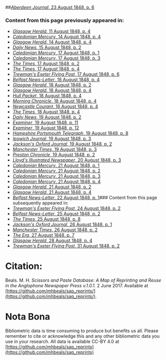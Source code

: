 ##[*Aberdeen Journal*, 23 August 1848, p. 6](https://mhbeals.github.io/sap_html/Aberdeen-Journal/Aberdeen-Journal-23-August-1848-p-6)

### Content from this page previously appeared in:
+ [*Glasgow Herald*, 11 August 1848, p. 4](https://mhbeals.github.io/sap_html/Glasgow-Herald/Glasgow-Herald-11-August-1848-p-4)
+ [*Caledonian Mercury*, 14 August 1848, p. 4](https://mhbeals.github.io/sap_html/Caledonian-Mercury/Caledonian-Mercury-14-August-1848-p-4)
+ [*Glasgow Herald*, 14 August 1848, p. 4](https://mhbeals.github.io/sap_html/Glasgow-Herald/Glasgow-Herald-14-August-1848-p-4)
+ [*Daily News*, 15 August 1848, p. 2](https://mhbeals.github.io/sap_html/Daily-News/Daily-News-15-August-1848-p-2)
+ [*Caledonian Mercury*, 17 August 1848, p. 1](https://mhbeals.github.io/sap_html/Caledonian-Mercury/Caledonian-Mercury-17-August-1848-p-1)
+ [*Caledonian Mercury*, 17 August 1848, p. 3](https://mhbeals.github.io/sap_html/Caledonian-Mercury/Caledonian-Mercury-17-August-1848-p-3)
+ [*The Times*, 17 August 1848, p. 2](https://mhbeals.github.io/sap_html/The-Times/The-Times-17-August-1848-p-2)
+ [*The Times*, 17 August 1848, p. 4](https://mhbeals.github.io/sap_html/The-Times/The-Times-17-August-1848-p-4)
+ [*Trewman's Exeter Flying Post*, 17 August 1848, p. 6](https://mhbeals.github.io/sap_html/Trewman's-Exeter-Flying-Post/Trewman's-Exeter-Flying-Post-17-August-1848-p-6)
+ [*Belfast News-Letter*, 18 August 1848, p. 4](https://mhbeals.github.io/sap_html/Belfast-News-Letter/Belfast-News-Letter-18-August-1848-p-4)
+ [*Glasgow Herald*, 18 August 1848, p. 2](https://mhbeals.github.io/sap_html/Glasgow-Herald/Glasgow-Herald-18-August-1848-p-2)
+ [*Glasgow Herald*, 18 August 1848, p. 4](https://mhbeals.github.io/sap_html/Glasgow-Herald/Glasgow-Herald-18-August-1848-p-4)
+ [*Hull Packet*, 18 August 1848, p. 4](https://mhbeals.github.io/sap_html/Hull-Packet/Hull-Packet-18-August-1848-p-4)
+ [*Morning Chronicle*, 18 August 1848, p. 4](https://mhbeals.github.io/sap_html/Morning-Chronicle/Morning-Chronicle-18-August-1848-p-4)
+ [*Newcastle Courant*, 18 August 1848, p. 4](https://mhbeals.github.io/sap_html/Newcastle-Courant/Newcastle-Courant-18-August-1848-p-4)
+ [*The Times*, 18 August 1848, p. 4](https://mhbeals.github.io/sap_html/The-Times/The-Times-18-August-1848-p-4)
+ [*Daily News*, 19 August 1848, p. 2](https://mhbeals.github.io/sap_html/Daily-News/Daily-News-19-August-1848-p-2)
+ [*Examiner*, 19 August 1848, p. 11](https://mhbeals.github.io/sap_html/Examiner/Examiner-19-August-1848-p-11)
+ [*Examiner*, 19 August 1848, p. 12](https://mhbeals.github.io/sap_html/Examiner/Examiner-19-August-1848-p-12)
+ [*Hampshire Portsmouth Telegraph*, 19 August 1848, p. 8](https://mhbeals.github.io/sap_html/Hampshire-Portsmouth-Telegraph/Hampshire-Portsmouth-Telegraph-19-August-1848-p-8)
+ [*Ipswich Journal*, 19 August 1848, p. 3](https://mhbeals.github.io/sap_html/Ipswich-Journal/Ipswich-Journal-19-August-1848-p-3)
+ [*Jackson's Oxford Journal*, 19 August 1848, p. 2](https://mhbeals.github.io/sap_html/Jackson's-Oxford-Journal/Jackson's-Oxford-Journal-19-August-1848-p-2)
+ [*Manchester Times*, 19 August 1848, p. 3](https://mhbeals.github.io/sap_html/Manchester-Times/Manchester-Times-19-August-1848-p-3)
+ [*Preston Chronicle*, 19 August 1848, p. 2](https://mhbeals.github.io/sap_html/Preston-Chronicle/Preston-Chronicle-19-August-1848-p-2)
+ [*Lloyd's Illustrated Newspaper*, 20 August 1848, p. 3](https://mhbeals.github.io/sap_html/Lloyd's-Illustrated-Newspaper/Lloyd's-Illustrated-Newspaper-20-August-1848-p-3)
+ [*Caledonian Mercury*, 21 August 1848, p. 1](https://mhbeals.github.io/sap_html/Caledonian-Mercury/Caledonian-Mercury-21-August-1848-p-1)
+ [*Caledonian Mercury*, 21 August 1848, p. 2](https://mhbeals.github.io/sap_html/Caledonian-Mercury/Caledonian-Mercury-21-August-1848-p-2)
+ [*Caledonian Mercury*, 21 August 1848, p. 3](https://mhbeals.github.io/sap_html/Caledonian-Mercury/Caledonian-Mercury-21-August-1848-p-3)
+ [*Caledonian Mercury*, 21 August 1848, p. 4](https://mhbeals.github.io/sap_html/Caledonian-Mercury/Caledonian-Mercury-21-August-1848-p-4)
+ [*Glasgow Herald*, 21 August 1848, p. 2](https://mhbeals.github.io/sap_html/Glasgow-Herald/Glasgow-Herald-21-August-1848-p-2)
+ [*Glasgow Herald*, 21 August 1848, p. 4](https://mhbeals.github.io/sap_html/Glasgow-Herald/Glasgow-Herald-21-August-1848-p-4)
+ [*Belfast News-Letter*, 22 August 1848, p. 1](https://mhbeals.github.io/sap_html/Belfast-News-Letter/Belfast-News-Letter-22-August-1848-p-1)### Content from this page subsequently appeared in:
+ [*Trewman's Exeter Flying Post*, 24 August 1848, p. 2](https://mhbeals.github.io/sap_html/Trewman's-Exeter-Flying-Post/Trewman's-Exeter-Flying-Post-24-August-1848-p-2)
+ [*Belfast News-Letter*, 25 August 1848, p. 2](https://mhbeals.github.io/sap_html/Belfast-News-Letter/Belfast-News-Letter-25-August-1848-p-2)
+ [*The Times*, 25 August 1848, p. 8](https://mhbeals.github.io/sap_html/The-Times/The-Times-25-August-1848-p-8)
+ [*Jackson's Oxford Journal*, 26 August 1848, p. 1](https://mhbeals.github.io/sap_html/Jackson's-Oxford-Journal/Jackson's-Oxford-Journal-26-August-1848-p-1)
+ [*Manchester Times*, 26 August 1848, p. 2](https://mhbeals.github.io/sap_html/Manchester-Times/Manchester-Times-26-August-1848-p-2)
+ [*The Era*, 27 August 1848, p. 7](https://mhbeals.github.io/sap_html/The-Era/The-Era-27-August-1848-p-7)
+ [*Glasgow Herald*, 28 August 1848, p. 4](https://mhbeals.github.io/sap_html/Glasgow-Herald/Glasgow-Herald-28-August-1848-p-4)
+ [*Trewman's Exeter Flying Post*, 31 August 1848, p. 2](https://mhbeals.github.io/sap_html/Trewman's-Exeter-Flying-Post/Trewman's-Exeter-Flying-Post-31-August-1848-p-2)
                    
# Citation: 

Beals. M. H. *Scissors and Paste Database: A Map of Reprinting and Reuse in the Anglophone Newspaper Press v.1.0.1.* 2 June 2017. Available at [https://github.com/mhbeals/sap_reprints/](https://github.com/mhbeals/sap_reprints/). 
                    
# Nota Bona

Bibliometric data is time consuming to produce but benefits us all. Please remember to cite or acknowledge this and any other bibliometric data you use in your research. All data is available CC-BY 4.0 at [https://github.com/mhbeals/sap_reprints](https://github.com/mhbeals/sap_reprints)